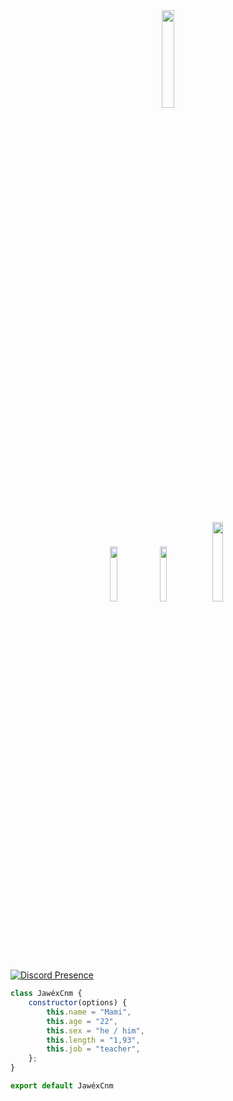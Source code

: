 <div align="center">
   <img width="20%" src="https://komarev.com/ghpvc/?username=SwapenCnm&color=070000">
</div>

#

<p align="center">
 <a href="https://discord.com/users/774350978015035393" target"blank_"><img width="15%" src="https://img.shields.io/badge/Discord%20-7289DA.svg?&style=for-the-badge&logo=discord&logoColor=white"></a>
  <a href="https://github.com/JawexCnm" target"blank_"><img width="15%" src="https://img.shields.io/badge/GitHub%20-191717.svg?&style=for-the-badge&logo=github&logoColor=white"></a>
  <a href="https://www.instagram.com/jawex_isone/" target"blank_"><img width="18%" src="https://img.shields.io/badge/INSTAGRAM%20-DC3175.svg?&style=for-the-badge&logo=instagram&logoColor=white"></a>

[![Discord Presence](https://lanyard.cnrad.dev/api/774350978015035393)](https://discord.com/users/774350978015035393)

```js 
class JawéxCnm {
    constructor(options) {
        this.name = "Mami",
        this.age = "22",
        this.sex = "he / him",
        this.length = "1,93",
        this.job = "teacher",
    };
}

export default JawéxCnm
```   
